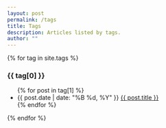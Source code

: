 ```yaml
---
layout: post
permalink: /tags
title: Tags
description: Articles listed by tags.
author: ""
---
```


{% for tag in site.tags %}
  <h3 id="{{tag[0]}}">{{ tag[0] }}</h3>
  <ul>
    {% for post in tag[1] %}
      <li>{{ post.date | date: "%B %d, %Y" }} <a href="{{ post.url }}">{{ post.title }}</a></li>
    {% endfor %}
  </ul>
{% endfor %}